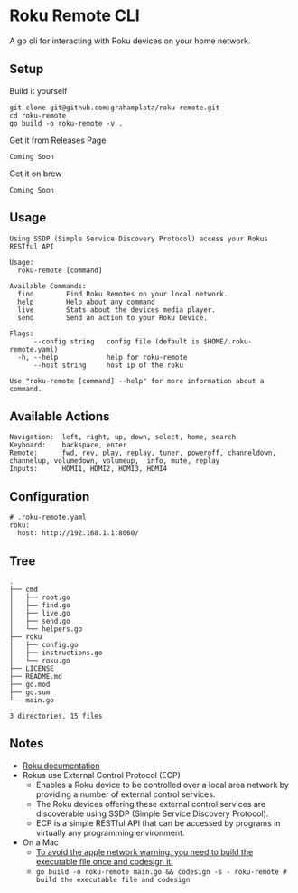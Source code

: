 # Roku Remote CLI

A go cli for interacting with Roku devices on your home network.

## Setup

Build it yourself

```shell
git clone git@github.com:grahamplata/roku-remote.git
cd roku-remote
go build -o roku-remote -v .
```

Get it from Releases Page

```shell
Coming Soon
```

Get it on brew

```shell
Coming Soon
```

## Usage

```shell
Using SSDP (Simple Service Discovery Protocol) access your Rokus RESTful API

Usage:
  roku-remote [command]

Available Commands:
  find        Find Roku Remotes on your local network.
  help        Help about any command
  live        Stats about the devices media player.
  send        Send an action to your Roku Device.

Flags:
      --config string   config file (default is $HOME/.roku-remote.yaml)
  -h, --help            help for roku-remote
      --host string     host ip of the roku

Use "roku-remote [command] --help" for more information about a command.
```

## Available Actions

```shell
Navigation:  left, right, up, down, select, home, search
Keyboard:    backspace, enter
Remote:      fwd, rev, play, replay, tuner, poweroff, channeldown, channelup, volumedown, volumeup,  info, mute, replay
Inputs:      HDMI1, HDMI2, HDMI3, HDMI4
```

## Configuration

```shell
# .roku-remote.yaml
roku:
  host: http://192.168.1.1:8060/
```

## Tree

```shell
.
├── cmd
│   ├── root.go
│   ├── find.go
│   ├── live.go
│   ├── send.go
│   └── helpers.go
├── roku
│   ├── config.go
│   ├── instructions.go
│   └── roku.go
├── LICENSE
├── README.md
├── go.mod
├── go.sum
└── main.go

3 directories, 15 files

```

## Notes

- [Roku documentation](https://developer.roku.com/docs/developer-program/debugging/external-control-api.md)
- Rokus use External Control Protocol (ECP)
  - Enables a Roku device to be controlled over a local area network by providing a number of external control services.
  - The Roku devices offering these external control services are discoverable using SSDP (Simple Service Discovery Protocol).
  - ECP is a simple RESTful API that can be accessed by programs in virtually any programming environment.
- On a Mac
  - [To avoid the apple network warning, you need to build the executable file once and codesign it.](https://apple.stackexchange.com/a/393721)
  - `go build -o roku-remote main.go && codesign -s - roku-remote # build the executable file and codesign`
